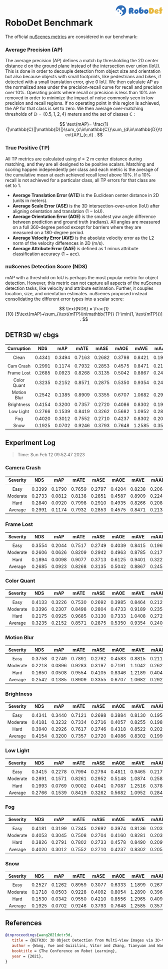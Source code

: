 <img src="../figs/logo2.png" align="right" width="30%">

# RoboDet Benchmark

The official [nuScenes metrics](https://www.nuscenes.org/object-detection/?externalData=all&mapData=all&modalities=Any) are considered in our benchmark:

### Average Precision (AP)

The average precision (AP) defines a match by thresholding the 2D center distance d on the ground plane instead of the intersection over union (IoU). This is done in order to decouple detection from object size and orientation but also because objects with small footprints, like pedestrians and bikes, if detected with a small translation error, give $0$ IoU.
We then calculate AP as the normalized area under the precision-recall curve for recall and precision over 10%. Operating points where recall or precision is less than $10$% are removed in order to minimize the impact of noise commonly seen in low precision and recall regions. If no operating point in this region is achieved, the AP for that class is set to zero. We then average over-matching thresholds of $\mathbb{D}=\{0.5, 1, 2, 4\}$ meters and the set of classes $\mathbb{C}$ :

$$
\text{mAP}= \frac{1}{|\mathbb{C}||\mathbb{D}|}\sum_{c\in\mathbb{C}}\sum_{d\in\mathbb{D}}\text{AP}_{c,d} .
$$

### True Positive (TP)

All TP metrics are calculated using $d=2$ m center distance during matching, and they are all designed to be positive scalars. Matching and scoring happen independently per class and each metric is the average of the cumulative mean at each achieved recall level above $10$%. If a $10$% recall is not achieved for a particular class, all TP errors for that class are set to $1$. 

- **Average Translation Error (ATE)** is the Euclidean center distance in 2D (units in meters). 
- **Average Scale Error (ASE)** is the 3D intersection-over-union (IoU) after aligning orientation and translation ($1$ − IoU).
- **Average Orientation Error (AOE)** is the smallest yaw angle difference between prediction and ground truth (radians). All angles are measured on a full $360$-degree period except for barriers where they are measured on a $180$-degree period.
- **Average Velocity Error (AVE)** is the absolute velocity error as the L2 norm of the velocity differences in 2D (m/s).
- **Average Attribute Error (AAE)** is defined as $1$ minus attribute classification accuracy ($1$ − acc).

### nuScenes Detection Score (NDS)
mAP with a threshold on IoU is perhaps the most popular metric for object detection. However, this metric can not capture all aspects of the nuScenes detection tasks, like velocity and attribute estimation. Further, it couples location, size, and orientation estimates. nuScenes proposed instead consolidating the different error types into a scalar score:

$$
\text{NDS} = \frac{1}{10} [5\text{mAP}+\sum_{\text{mTP}\in\mathbb{TP}} (1-\min(1, \text{mTP}))] .
$$


## DETR3D w/ cbgs


| **Corruption** | **NDS** | **mAP** | **mATE** | **mASE** | **mAOE** | **mAVE** | **mAAE** |
| :------------: | :-----: | :-----: | :------: | :------: | :------: | :------: | :------: |
| |
| Clean       | 0.4341    | 0.3494    | 0.7163     | 0.2682     | 0.3798     | 0.8421     | 0.1997     |
| |
| Cam Crash   | 0.2991    | 0.1174    | 0.7932     | 0.2853     | 0.4575     | 0.8471     | 0.2131     |
| Frame Lost  | 0.2685    | 0.0923    | 0.8268     | 0.3135     | 0.5042     | 0.8867     | 0.2455     |
| Color Quant | 0.3235    | 0.2152    | 0.8571     | 0.2875     | 0.5350     | 0.9354     | 0.2400     |
| Motion Blur | 0.2542    | 0.1385    | 0.8909     | 0.3355     | 0.6707     | 1.0682     | 0.2928     |
| Brightness  | 0.4154    | 0.3200    | 0.7357     | 0.2720     | 0.4086     | 0.8302     | 0.1990     |
| Low Light   | 0.2766    | 0.1539    | 0.8419     | 0.3262     | 0.5682     | 1.0952     | 0.2847     |
| Fog         | 0.4020    | 0.3012    | 0.7552     | 0.2710     | 0.4237     | 0.8302     | 0.2054     |
| Snow        | 0.1925    | 0.0702    | 0.9246     | 0.3793     | 0.7648     | 1.2585     | 0.3577     |


## Experiment Log

> Time: Sun Feb 12 09:52:47 2023


### Camera Crash

| **Severity** | **NDS** | **mAP** | **mATE** | **mASE** | **mAOE** | **mAVE** | **mAAE** |
| :----------: | :-----: | :-----: | :------: | :------: | :------: | :------: | :------: |
| |
| Easy         | 0.3399    | 0.1790    | 0.7659     | 0.2797     | 0.4204     | 0.8238     | 0.2064     |
| Moderate     | 0.2733    | 0.0812    | 0.8138     | 0.2851     | 0.4587     | 0.8909     | 0.2243     |
| Hard         | 0.2840    | 0.0920    | 0.7998     | 0.2910     | 0.4935     | 0.8266     | 0.2085     |
| Average      | 0.2991    | 0.1174    | 0.7932     | 0.2853     | 0.4575     | 0.8471     | 0.2131     |


### Frame Lost

| **Severity** | **NDS** | **mAP** | **mATE** | **mASE** | **mAOE** | **mAVE** | **mAAE** |
| :----------: | :-----: | :-----: | :------: | :------: | :------: | :------: | :------: |
| |
| Easy         | 0.3554    | 0.2044    | 0.7517     | 0.2749     | 0.4039     | 0.8415     | 0.1965     |
| Moderate     | 0.2606    | 0.0626    | 0.8209     | 0.2942     | 0.4963     | 0.8785     | 0.2171     |
| Hard         | 0.1894    | 0.0098    | 0.9077     | 0.3713     | 0.6125     | 0.9401     | 0.3229     |
| Average      | 0.2685    | 0.0923    | 0.8268     | 0.3135     | 0.5042     | 0.8867     | 0.2455     |


### Color Quant

| **Severity** | **NDS** | **mAP** | **mATE** | **mASE** | **mAOE** | **mAVE** | **mAAE** |
| :----------: | :-----: | :-----: | :------: | :------: | :------: | :------: | :------: |
| |
| Easy         | 0.4133    | 0.3226    | 0.7530     | 0.2692     | 0.3985     | 0.8464     | 0.2124     |
| Moderate     | 0.3396    | 0.2307    | 0.8498     | 0.2804     | 0.4733     | 0.9189     | 0.2355     |
| Hard         | 0.2175    | 0.0925    | 0.9685     | 0.3130     | 0.7333     | 1.0408     | 0.2722     |
| Average      | 0.3235    | 0.2152    | 0.8571     | 0.2875     | 0.5350     | 0.9354     | 0.2400     |


### Motion Blur

| **Severity** | **NDS** | **mAP** | **mATE** | **mASE** | **mAOE** | **mAVE** | **mAAE** |
| :----------: | :-----: | :-----: | :------: | :------: | :------: | :------: | :------: |
| |
| Easy         | 0.3758    | 0.2749    | 0.7891     | 0.2762     | 0.4583     | 0.8815     | 0.2115     |
| Moderate     | 0.2218    | 0.0896    | 0.9283     | 0.3197     | 0.7191     | 1.1042     | 0.2629     |
| Hard         | 0.1650    | 0.0508    | 0.9554     | 0.4105     | 0.8346     | 1.2189     | 0.4040     |
| Average      | 0.2542    | 0.1385    | 0.8909     | 0.3355     | 0.6707     | 1.0682     | 0.2928     |


### Brightness

| **Severity** | **NDS** | **mAP** | **mATE** | **mASE** | **mAOE** | **mAVE** | **mAAE** |
| :----------: | :-----: | :-----: | :------: | :------: | :------: | :------: | :------: |
| |
| Easy         | 0.4341    | 0.3440    | 0.7121     | 0.2698     | 0.3884     | 0.8130     | 0.1959     |
| Moderate     | 0.4181    | 0.3232    | 0.7334     | 0.2716     | 0.4057     | 0.8255     | 0.1984     |
| Hard         | 0.3940    | 0.2926    | 0.7617     | 0.2746     | 0.4318     | 0.8522     | 0.2026     |
| Average      | 0.4154    | 0.3200    | 0.7357     | 0.2720     | 0.4086     | 0.8302     | 0.1990     |


### Low Light

| **Severity** | **NDS** | **mAP** | **mATE** | **mASE** | **mAOE** | **mAVE** | **mAAE** |
| :----------: | :-----: | :-----: | :------: | :------: | :------: | :------: | :------: |
| |
| Easy         | 0.3415    | 0.2278    | 0.7994     | 0.2794     | 0.4811     | 0.9465     | 0.2174     |
| Moderate     | 0.2891    | 0.1571    | 0.8261     | 0.2952     | 0.5148     | 1.0874     | 0.2582     |
| Hard         | 0.1993    | 0.0769    | 0.9002     | 0.4041     | 0.7087     | 1.2516     | 0.3786     |
| Average      | 0.2766    | 0.1539    | 0.8419     | 0.3262     | 0.5682     | 1.0952     | 0.2847     |


### Fog

| **Severity** | **NDS** | **mAP** | **mATE** | **mASE** | **mAOE** | **mAVE** | **mAAE** |
| :----------: | :-----: | :-----: | :------: | :------: | :------: | :------: | :------: |
| |
| Easy         | 0.4181    | 0.3199    | 0.7345     | 0.2692     | 0.3974     | 0.8136     | 0.2033     |
| Moderate     | 0.4053    | 0.3045    | 0.7508     | 0.2704     | 0.4160     | 0.8281     | 0.2038     |
| Hard         | 0.3826    | 0.2791    | 0.7802     | 0.2733     | 0.4578     | 0.8490     | 0.2092     |
| Average      | 0.4020    | 0.3012    | 0.7552     | 0.2710     | 0.4237     | 0.8302     | 0.2054     |


### Snow

| **Severity** | **NDS** | **mAP** | **mATE** | **mASE** | **mAOE** | **mAVE** | **mAAE** |
| :----------: | :-----: | :-----: | :------: | :------: | :------: | :------: | :------: |
| |
| Easy         | 0.2527    | 0.1262    | 0.8959     | 0.3077     | 0.6333     | 1.1899     | 0.2672     |
| Moderate     | 0.1718    | 0.0503    | 0.9228     | 0.4092     | 0.8054     | 1.2890     | 0.3964     |
| Hard         | 0.1530    | 0.0342    | 0.9550     | 0.4210     | 0.8556     | 1.2965     | 0.4094     |
| Average      | 0.1925    | 0.0702    | 0.9246     | 0.3793     | 0.7648     | 1.2585     | 0.3577     |



## References

```bib
@inproceedings{wang2021detr3d,
   title = {DETR3D: 3D Object Detection from Multi-View Images via 3D-to-2D Queries},
   author = {Wang, Yue and Guizilini, Vitor and Zhang, Tianyuan and Wang, Yilun and Zhao, Hang and and Solomon, Justin M.},
   booktitle = {The Conference on Robot Learning},
   year = {2021},
}
```

